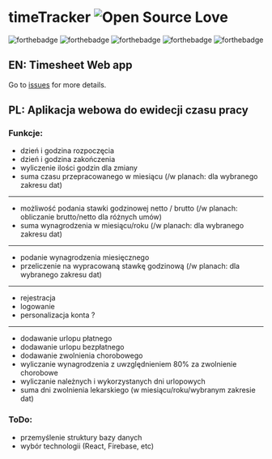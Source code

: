 # timeTracker ![Open Source Love](https://badges.frapsoft.com/os/v2/open-source.svg?v=103) 
![forthebadge](https://forthebadge.com/images/badges/designed-in-ms-paint.svg) ![forthebadge](https://forthebadge.com/images/badges/uses-html.svg) ![forthebadge](https://forthebadge.com/images/badges/uses-css.svg) ![forthebadge](https://forthebadge.com/images/badges/uses-js.svg) ![forthebadge](https://forthebadge.com/images/badges/uses-git.svg)
## EN: Timesheet Web app
Go to [issues] for more details.

## PL: Aplikacja webowa do ewidecji czasu pracy

### Funkcje:
- dzień i godzina rozpoczęcia
- dzień i godzina zakończenia
- wyliczenie ilości godzin dla zmiany
- suma czasu przepracowanego w miesiącu (/w planach: dla wybranego zakresu dat)
_____________________

- możliwość podania stawki godzinowej netto / brutto (/w planach: obliczanie brutto/netto dla różnych umów)
- suma wynagrodzenia w miesiącu/roku (/w planach: dla wybranego zakresu dat)
_____________________

- podanie wynagrodzenia miesięcznego
- przeliczenie na wypracowaną stawkę godzinową (/w planach: dla wybranego zakresu dat)
_____________________

- rejestracja
- logowanie
- personalizacja konta ?
_____________________

- dodawanie urlopu płatnego
- dodawanie urlopu bezpłatnego
- dodawanie zwolnienia chorobowego
- wyliczanie wynagrodzenia z uwzględnieniem 80% za zwolnienie chorobowe
- wyliczanie należnych i wykorzystanych dni urlopowych
- suma dni zwolnienia lekarskiego (w miesiącu/roku/wybranym zakresie dat)

### ToDo:
- przemyślenie struktury bazy danych
- wybór technologii (React, Firebase, etc)

[issues]: https://github.com/kruzyk/timeTracker/issues

